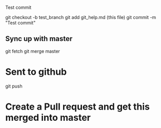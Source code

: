 Test commit

git checkout -b test_branch
git add git_help.md     (this file)
git commit -m "Test commit"


## Sync up with master
git fetch
git merge master


# Sent to github
git push

# Create a Pull request and get this merged into master
